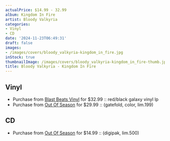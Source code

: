 ```yaml
---
actualPrice: $14.99 - 32.99
album: Kingdom In Fire
artist: Bloody Valkyria
categories:
- Vinyl
- CD
date: '2024-11-23T06:49:31'
draft: false
images:
- /images/covers/bloody_valkyria-kingdom_in_fire.jpg
inStock: true
thumbnailImage: /images/covers/bloody_valkyria-kingdom_in_fire-thumb.jpg
title: Bloody Valkyria - Kingdom In Fire
---
```


## Vinyl
* Purchase from [Blast Beats Vinyl](https://blastbeatsvinyl.com/products/bloody-valkyria-kingdom-in-fire-red-black-galaxy-vinyl-lp) for $32.99 :: red/black galaxy vinyl lp
* Purchase from [Out Of Season](https://www.outofseasonlabel.com/products/bloody-valkyria-kingdom-in-fire-lp-color) for $29.99 :: (gatefold, color, lim.199)
## CD
* Purchase from [Out Of Season](https://www.outofseasonlabel.com/products/bloody-valkyria-kingdom-in-fire-cd-digipak) for $14.99 :: (digipak, lim.500)
